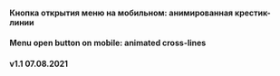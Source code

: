 #### Кнопка открытия меню на мобильном: анимированная крестик-линии
#### Menu open button on mobile: animated cross-lines
#### v1.1 07.08.2021
